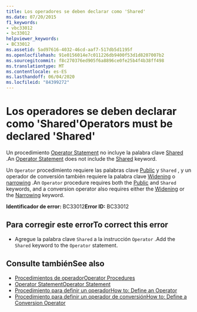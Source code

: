 ```yaml
---
title: Los operadores se deben declarar como 'Shared'
ms.date: 07/20/2015
f1_keywords:
- vbc33012
- bc33012
helpviewer_keywords:
- BC33012
ms.assetid: 5ad97616-4032-46cd-aaf7-517db5d1195f
ms.openlocfilehash: 91e0156014e7c011226db9400f53d1d8207007b2
ms.sourcegitcommit: f8c270376ed905f6a8896ce0fe25b4f4b38ff498
ms.translationtype: MT
ms.contentlocale: es-ES
ms.lasthandoff: 06/04/2020
ms.locfileid: "84399272"
---
```

# <a name="operators-must-be-declared-shared"></a><span data-ttu-id="5ac0c-102">Los operadores se deben declarar como 'Shared'</span><span class="sxs-lookup"><span data-stu-id="5ac0c-102">Operators must be declared 'Shared'</span></span>
<span data-ttu-id="5ac0c-103">Un procedimiento [Operator Statement](../language-reference/statements/operator-statement.md) no incluye la palabra clave [Shared](../language-reference/modifiers/shared.md) .</span><span class="sxs-lookup"><span data-stu-id="5ac0c-103">An [Operator Statement](../language-reference/statements/operator-statement.md) does not include the [Shared](../language-reference/modifiers/shared.md) keyword.</span></span>  
  
 <span data-ttu-id="5ac0c-104">Un `Operator` procedimiento requiere las palabras clave [Public](../language-reference/modifiers/public.md) y `Shared` , y un operador de conversión también requiere la palabra clave [Widening](../language-reference/modifiers/widening.md) o [narrowing](../language-reference/modifiers/narrowing.md) .</span><span class="sxs-lookup"><span data-stu-id="5ac0c-104">An `Operator` procedure requires both the [Public](../language-reference/modifiers/public.md) and `Shared` keywords, and a conversion operator also requires either the [Widening](../language-reference/modifiers/widening.md) or the [Narrowing](../language-reference/modifiers/narrowing.md) keyword.</span></span>  
  
 <span data-ttu-id="5ac0c-105">**Identificador de error:** BC33012</span><span class="sxs-lookup"><span data-stu-id="5ac0c-105">**Error ID:** BC33012</span></span>  
  
## <a name="to-correct-this-error"></a><span data-ttu-id="5ac0c-106">Para corregir este error</span><span class="sxs-lookup"><span data-stu-id="5ac0c-106">To correct this error</span></span>  
  
- <span data-ttu-id="5ac0c-107">Agregue la palabra clave `Shared` a la instrucción `Operator` .</span><span class="sxs-lookup"><span data-stu-id="5ac0c-107">Add the `Shared` keyword to the `Operator` statement.</span></span>  
  
## <a name="see-also"></a><span data-ttu-id="5ac0c-108">Consulte también</span><span class="sxs-lookup"><span data-stu-id="5ac0c-108">See also</span></span>

- [<span data-ttu-id="5ac0c-109">Procedimientos de operador</span><span class="sxs-lookup"><span data-stu-id="5ac0c-109">Operator Procedures</span></span>](../programming-guide/language-features/procedures/operator-procedures.md)
- [<span data-ttu-id="5ac0c-110">Operator Statement</span><span class="sxs-lookup"><span data-stu-id="5ac0c-110">Operator Statement</span></span>](../language-reference/statements/operator-statement.md)
- [<span data-ttu-id="5ac0c-111">Procedimiento para definir un operador</span><span class="sxs-lookup"><span data-stu-id="5ac0c-111">How to: Define an Operator</span></span>](../programming-guide/language-features/procedures/how-to-define-an-operator.md)
- [<span data-ttu-id="5ac0c-112">Procedimiento para definir un operador de conversión</span><span class="sxs-lookup"><span data-stu-id="5ac0c-112">How to: Define a Conversion Operator</span></span>](../programming-guide/language-features/procedures/how-to-define-a-conversion-operator.md)
